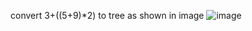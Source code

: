 convert 3+((5+9)*2) to tree as shown in image
![image](https://user-images.githubusercontent.com/68345107/145600883-169300f3-ba42-4304-9251-bf32d9805662.png)
